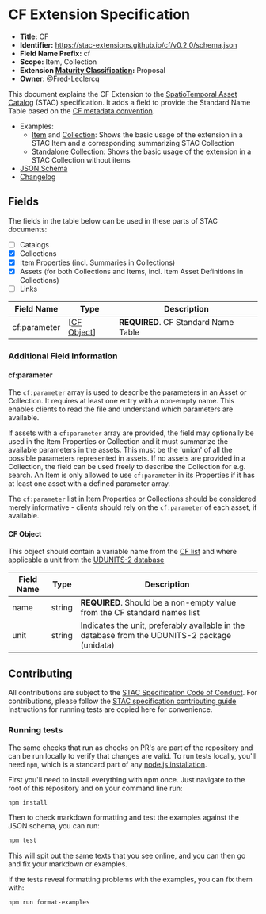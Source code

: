 # CF Extension Specification

- **Title:** CF
- **Identifier:** <https://stac-extensions.github.io/cf/v0.2.0/schema.json>
- **Field Name Prefix:** cf
- **Scope:** Item, Collection
- **Extension [Maturity Classification](https://github.com/radiantearth/stac-spec/tree/master/extensions/README.md#extension-maturity):** Proposal
- **Owner**: @Fred-Leclercq

This document explains the CF Extension to the [SpatioTemporal Asset Catalog](https://github.com/radiantearth/stac-spec) (STAC) specification.
It adds a field to provide the Standard Name Table based on the [CF metadata convention](http://cfconventions.org/).

- Examples:
  - [Item](examples/item.json) and [Collection](examples/collection.json):
    Shows the basic usage of the extension in a STAC Item and a corresponding summarizing STAC Collection
  - [Standalone Collection](examples/standalone_collection.json):
    Shows the basic usage of the extension in a STAC Collection without items
- [JSON Schema](json-schema/schema.json)
- [Changelog](./CHANGELOG.md)

## Fields

The fields in the table below can be used in these parts of STAC documents:
- [ ] Catalogs
- [x] Collections
- [x] Item Properties (incl. Summaries in Collections)
- [x] Assets (for both Collections and Items, incl. Item Asset Definitions in Collections)
- [ ] Links

| Field Name   | Type                        | Description                          |
| ------------ | --------------------------- | ------------------------------------ |
| cf:parameter | \[[CF Object](#CF-object)\] | **REQUIRED**. CF Standard Name Table |

### Additional Field Information

#### cf:parameter

The `cf:parameter` array is used to describe the parameters in an Asset or Collection.
It requires at least one entry with a non-empty name.
This enables clients to read the file and understand which parameters are available. 

If assets with a `cf:parameter` array are provided, the field may optionally be used in the
Item Properties or Collection and it must summarize the available parameters in the assets.
This must be the 'union' of all the possible parameters represented in assets.
If no assets are provided in a Collection, the field can be used freely to describe the Collection for e.g. search.
An Item is only allowed to use `cf:parameter` in its Properties if it has at least one asset with a defined parameter array.

The `cf:parameter` list in Item Properties or Collections should be considered merely informative -
clients should rely on the `cf:parameter` of each asset, if available.

#### CF Object

This object should contain a variable name from the [CF list](https://cfconventions.org/Data/cf-standard-names/current/build/cf-standard-name-table.html) 
and where applicable a unit from the  [UDUNITS-2 database](https://docs.unidata.ucar.edu/udunits/current/)

| Field Name | Type   | Description |
| ---------- | ------ | ----------- |
| name       | string | **REQUIRED**. Should be a non-empty value from the CF standard names list |
| unit       | string | Indicates the unit, preferably available in the database from the UDUNITS-2 package (unidata) |

## Contributing

All contributions are subject to the
[STAC Specification Code of Conduct](https://github.com/radiantearth/stac-spec/blob/master/CODE_OF_CONDUCT.md).
For contributions, please follow the
[STAC specification contributing guide](https://github.com/radiantearth/stac-spec/blob/master/CONTRIBUTING.md) Instructions
for running tests are copied here for convenience.

### Running tests

The same checks that run as checks on PR's are part of the repository and can be run locally to verify that changes are valid. 
To run tests locally, you'll need `npm`, which is a standard part of any [node.js installation](https://nodejs.org/en/download/).

First you'll need to install everything with npm once. Just navigate to the root of this repository and on 
your command line run:
```bash
npm install
```

Then to check markdown formatting and test the examples against the JSON schema, you can run:
```bash
npm test
```

This will spit out the same texts that you see online, and you can then go and fix your markdown or examples.

If the tests reveal formatting problems with the examples, you can fix them with:
```bash
npm run format-examples
```
